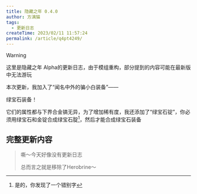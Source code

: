 ```yaml
---
title: 隐藏之年 0.4.0
author: 方漓猫
tags:
  - 更新日志
createTime: 2023/02/11 11:57:24
permalink: /article/q4pt4249/
---
```

> [!WARNING]
> 这里是隐藏之年 Alpha的更新日志，由于模组重构，部分提到的内容可能在最新版中无法游玩

本次更新，我加入了“闻名中外的骗小白装备”——

绿宝石装备！

它们的属性都与下界合金镐无异，为了增加稀有度，我还添加了“绿宝石锭”，你必须用绿宝石和金锭合成绿宝石腚[^脚注1]，然后才能合成绿宝石装备

## 完整更新内容
> 嘶～今天好像没有更新日志
> 
> 总而言之就是移除了Herobrine～


[^脚注1]: 是的，你发现了一个错别字